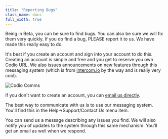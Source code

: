 ```yaml
---
title: "Reporting Bugs"
class_name: docs
full_width: true
---
```


Being in Beta, you can be sure to find bugs. You can also be sure we will fix them very quickly. If you do find a bug, PLEASE report it to us. We have made this really easy to do.

It's best if you create an account and sign into your account to do this. Creating an account is simple and free and you get to reserve you own Codio URL. We also issues announcements on new features through this messaging system (which is from [intercom.io](http://intercom.io) by the way and is really very cool).

![Codio Comms](/img/docs/intercom.png)

If you don't want to create an account, you can [email us directly](mailto:ee8711023afa04b80a6b921ddb3939c1171e0f62@incoming.intercom.io).

The best way to communicate with us is to use our messaging system. You'll find this in the Help->Support/Contact Us menu item. 

You can send us a message describing any issues you find. We will also notify you of updates to the system through this same mechanism. You'll get an email as well when we respond.

